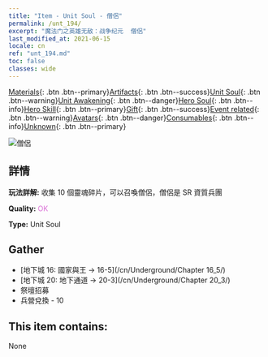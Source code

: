 ```yaml
---
title: "Item - Unit Soul - 僧侶"
permalink: /unt_194/
excerpt: "魔法门之英雄无敌：战争纪元  僧侶"
last_modified_at: 2021-06-15
locale: cn
ref: "unt_194.md"
toc: false
classes: wide
---
```

 [Materials](/ItemsCN/){: .btn .btn--primary}[Artifacts](/ItemsCN/Artifacts/){: .btn .btn--success}[Unit Soul](/ItemsCN/UnitSoul/){: .btn .btn--warning}[Unit Awakening](/ItemsCN/UnitAwakening/){: .btn .btn--danger}[Hero Soul](/ItemsCN/HeroSoul/){: .btn .btn--info}[Hero Skill](/ItemsCN/HeroSkill/){: .btn .btn--primary}[Gift](/ItemsCN/Gift/){: .btn .btn--success}[Event related](/ItemsCN/Events/){: .btn .btn--warning}[Avatars](/ItemsCN/Avatars/){: .btn .btn--danger}[Consumables](/ItemsCN/Consumables/){: .btn .btn--info}[Unknown](/ItemsCN/Unknown/){: .btn .btn--primary}

 ![僧侶](/images/u/ti_senglv.jpg)

## 詳情
 **玩法詳解:** 收集 10 個靈魂碎片，可以召喚僧侶，僧侶是 SR 資質兵團

 **Quality:** <span style="color: #DA70D6">OK</span>

 **Type:** Unit Soul

## Gather

*    [地下城 16: 國家與王 -> 16-5](/cn/Underground/Chapter 16_5/) 
*    [地下城 20: 地下通道 -> 20-3](/cn/Underground/Chapter 20_3/) 
*    祭壇招募 
*    兵營兌換 - 10 

## This item contains:

  None

